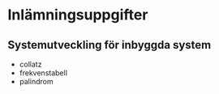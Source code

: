 # Inlämningsuppgifter

## Systemutveckling för inbyggda system

- collatz
- frekvenstabell
- palindrom
